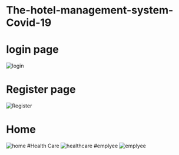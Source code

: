 # The-hotel-management-system-Covid-19
# login page
![login](https://user-images.githubusercontent.com/62655613/154833737-3df7d8a8-8eca-461a-98ae-9306bf75d362.png)
# Register page
![Register](https://user-images.githubusercontent.com/62655613/154833806-ff7753eb-5873-4521-9e68-b73409f7ea8b.png)
# Home
![home](https://user-images.githubusercontent.com/62655613/168448682-56f96f22-dc2a-4608-8a67-aba4b7327a7b.png)
#Health Care
![healthcare](https://user-images.githubusercontent.com/62655613/168448689-2d54d93a-9bf6-41ab-b226-01270c01df3a.png)
#emplyee
![emplyee](https://user-images.githubusercontent.com/62655613/168448717-569943e3-27ca-42d4-a49a-418d4718f233.png)
